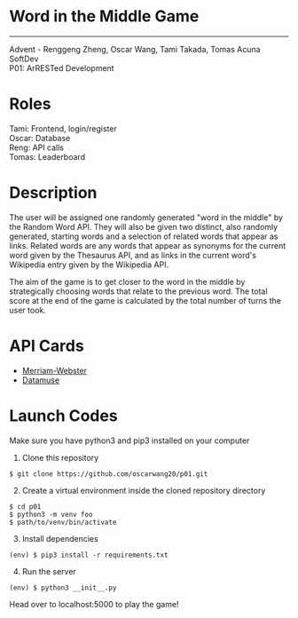 # Word in the Middle Game
---
Advent - Renggeng Zheng, Oscar Wang, Tami Takada, Tomas Acuna  
SoftDev  
P01: ArRESTed Development  

# Roles
Tami: Frontend, login/register  
Oscar: Database  
Reng: API calls  
Tomas: Leaderboard  

# Description
The user will be assigned one randomly generated "word in the
middle" by the Random Word API. They will also be given two distinct, also
randomly generated, starting words and a selection of related words that appear as links.
Related words are any words that appear as synonyms for the current word given by the
Thesaurus API, and as links in the current word's Wikipedia entry given by the Wikipedia API.

The aim of the game is to get closer to the word in the middle by strategically choosing words
that relate to the previous word. The total score at the end of the
game is calculated by
the total number of turns the user took.

# API Cards
- [Merriam-Webster](https://github.com/stuy-softdev/notes-and-code/blob/main/api_kb/411_on_MerriamWebster.md)
- [Datamuse](https://github.com/stuy-softdev/notes-and-code/blob/main/api_kb/411_on_Datamuse.md)

# Launch Codes
Make sure you have python3 and pip3 installed on your computer

1. Clone this repository
```
$ git clone https://github.com/oscarwang20/p01.git
```

2. Create a virtual environment inside the cloned repository directory
```
$ cd p01
$ python3 -m venv foo
$ path/to/venv/bin/activate
```

3. Install dependencies
```
(env) $ pip3 install -r requirements.txt
```

4. Run the server
```
(env) $ python3 __init__.py
```

Head over to localhost:5000 to play the game!
